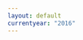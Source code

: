 ```yaml
---
layout: default
currentyear: "2016"
---
```

<script type="text/javascript">
  window.location.replace("{{ site.baseurl }}/{{ page.currentyear }}");
</script>
